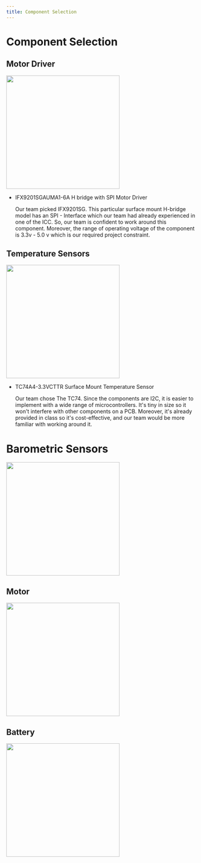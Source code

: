 ```yaml
---
title: Component Selection 
---
```

# Component Selection 

## Motor Driver 
<img src="https://github.com/EGR314-Spring2024-Team303/EGR314-Spring2024-Team303.github.io/assets/156623314/d3d621fa-b87c-4e78-943a-27085d5b9e3b" width = "300" height = "300">

* IFX9201SGAUMA1-6A H bridge with SPI Motor Driver

  Our team picked IFX9201SG. This particular surface mount H-bridge model has an SPI - Interface which our team had already experienced in one of the ICC. 
So, our team is confident to work around this component. Moreover, the range of operating voltage of the component is 3.3v - 5.0 v which is our required project constraint.

## Temperature Sensors 
<img src ="https://github.com/EGR314-Spring2024-Team303/EGR314-Spring2024-Team303.github.io/assets/156623314/2faca3f8-fac7-4f8a-b503-419a9ad86b02" width = "300" height = "300">

* TC74A4-3.3VCTTR Surface Mount Temperature Sensor

  Our team chose The TC74.  Since the components are I2C, it is easier to implement with a wide range of microcontrollers. It's tiny in size so it won't interfere with other components on a PCB. 
Moreover, it's already provided in class so it's cost-effective, and our team would be more familiar with working around it. 

# Barometric Sensors
<img src ="https://github.com/EGR314-Spring2024-Team303/EGR314-Spring2024-Team303.github.io/assets/156623314/f21d38a9-6406-4f76-886d-1444f8d43790" width = "300" height = "300">

## Motor 
<img src="https://github.com/EGR314-Spring2024-Team303/EGR314-Spring2024-Team303.github.io/assets/156623314/473f5605-0852-48d4-82a9-e9fafdbad7e5" width ="300" height ="300">

## Battery
<img src="https://github.com/EGR314-Spring2024-Team303/EGR314-Spring2024-Team303.github.io/assets/156623314/df8f2404-8f6a-479f-bbb0-057acae989e3" width ="300" height="300">
